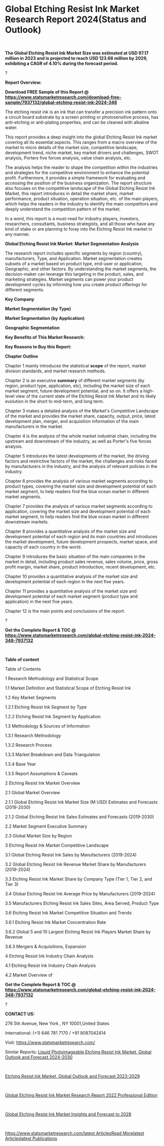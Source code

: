 <h1>Global Etching Resist Ink Market Research Report 2024(Status and Outlook)</h1><br/><p><strong>The Global Etching Resist Ink Market Size was estimated at USD 97.17 million in 2023 and is projected to reach USD 123.66 million by 2029, exhibiting a <strong>CAGR</strong> of 4.10% during the forecast period.</strong></p>
 
 
 
 <p>? </p>
 
 
 
 <p><strong>Report Overview:</strong></p>
 
 
 
 <p><strong>Download FREE Sample of this Report @ <a href="https://www.statsmarketresearch.com/download-free-sample/7937132/global-etching-resist-ink-2024-348">https://www.statsmarketresearch.com/download-free-sample/7937132/global-etching-resist-ink-2024-348</a></strong></p>
 
 
 
 <p>The etching resist ink is an ink that can transfer a precision ink pattern onto a circuit board substrate by a screen printing or photosensitive process, has anti-etching or anti-plating properties, and can be cleaned with alkaline water.</p>
 
 
 
 <p>This report provides a deep insight into the global Etching Resist Ink market covering all its essential aspects. This ranges from a macro overview of the market to micro details of the market size, competitive landscape, development trend, niche market, key market drivers and challenges, SWOT analysis, Porters five forces analysis, value chain analysis, etc.</p>
 
 
 
 <p>The analysis helps the reader to shape the competition within the industries and strategies for the competitive environment to enhance the potential profit. Furthermore, it provides a simple framework for evaluating and accessing the position of the business organization. The report structure also focuses on the competitive landscape of the Global Etching Resist Ink Market, this report introduces in detail the market share, market performance, product situation, operation situation, etc. of the main players, which helps the readers in the industry to identify the main competitors and deeply understand the competition pattern of the market.</p>
 
 
 
 <p>In a word, this report is a must-read for industry players, investors, researchers, consultants, business strategists, and all those who have any kind of stake or are planning to foray into the Etching Resist Ink market in any manner.</p>
 
 
 
 <p><strong>Global Etching Resist Ink Market: Market Segmentation Analysis</strong></p>
 
 
 
 <p>The research report includes specific segments by region (country), manufacturers, Type, and Application. Market segmentation creates subsets of a market based on product type, end-user or application, Geographic, and other factors. By understanding the market segments, the decision-maker can leverage this targeting in the product, sales, and marketing strategies. Market segments can power your product development cycles by informing how you create product offerings for different segments.</p>
 
 
 
 <p><strong>Key Company</strong></p>
 
 
 
 <p><strong>Market Segmentation (by Type)</strong></p>
 
 
 
 <p><strong>Market Segmentation (<strong>by Application</strong>)</strong></p>
 
 
 
 <p><strong>Geographic Segmentation</strong></p>
 
 
 
 <p><strong>Key Benefits of This Market Research:</strong></p>
 
 
 
 <p><strong>Key <strong>Reasons to Buy</strong> this Report:</strong></p>
 
 
 
 <p><strong>Chapter Outline</strong></p>
 
 
 
 <p>Chapter 1 mainly introduces the statistical <strong>scope</strong> of the report, market division standards, and market research methods.</p>
 
 
 
 <p>Chapter 2 is an executive <strong>summary</strong> of different market segments (by region, product type, application, etc), including the market size of each market segment, future development potential, and so on. It offers a high-level view of the current state of the Etching Resist Ink Market and its likely evolution in the short to mid-term, and long term.</p>
 
 
 
 <p>Chapter 3 makes a detailed analysis of the Market&#39;s Competitive Landscape of the market and provides the market share, capacity, output, price, latest development plan, merger, and acquisition information of the main manufacturers in the market.</p>
 
 
 
 <p>Chapter 4 is the analysis of the whole market industrial chain, including the upstream and downstream of the industry, as well as Porter&#39;s five forces analysis.</p>
 
 
 
 <p>Chapter 5 introduces the latest developments of the market, the driving factors and restrictive factors of the market, the challenges and risks faced by manufacturers in the industry, and the analysis of relevant policies in the industry.</p>
 
 
 
 <p>Chapter 6 provides the analysis of various market segments according to product types, covering the market size and development potential of each market segment, to help readers find the blue ocean market in different market segments.</p>
 
 
 
 <p>Chapter 7 provides the analysis of various market segments according to application, covering the market size and development potential of each market segment, to help readers find the blue ocean market in different downstream markets.</p>
 
 
 
 <p>Chapter 8 provides a quantitative analysis of the market size and development potential of each region and its main countries and introduces the market development, future development prospects, market space, and capacity of each country in the world.</p>
 
 
 
 <p>Chapter 9 introduces the basic situation of the main companies in the market in detail, including product sales revenue, sales volume, price, gross profit margin, market share, product introduction, recent development, etc.</p>
 
 
 
 <p>Chapter 10 provides a quantitative analysis of the market size and development potential of each region in the next five years.</p>
 
 
 
 <p>Chapter 11 provides a quantitative analysis of the market size and development potential of each market segment (product type and application) in the next five years.</p>
 
 
 
 <p>Chapter 12 is the main points and conclusions of the report.</p>
 
 
 
 <p>? </p>
 
 
 
 <div><b>Get the Complete Report & TOC @ <a href="https://www.statsmarketresearch.com/global-etching-resist-ink-2024-348-7937132">https://www.statsmarketresearch.com/global-etching-resist-ink-2024-348-7937132</a></b></div>
 
 
 
 <p><br />
 
 <b>Table of content</b></p>
 
 
 
 <p>Table of Contents<br />
 
 1 Research Methodology and Statistical Scope<br />
 
 1.1 Market Definition and Statistical Scope of Etching Resist Ink<br />
 
 1.2 Key Market Segments<br />
 
 1.2.1 Etching Resist Ink Segment by Type<br />
 
 1.2.2 Etching Resist Ink Segment by Application<br />
 
 1.3 Methodology & Sources of Information<br />
 
 1.3.1 Research Methodology<br />
 
 1.3.2 Research Process<br />
 
 1.3.3 Market Breakdown and Data Triangulation<br />
 
 1.3.4 Base Year<br />
 
 1.3.5 Report Assumptions & Caveats<br />
 
 2 Etching Resist Ink Market Overview<br />
 
 2.1 Global Market Overview<br />
 
 2.1.1 Global Etching Resist Ink Market Size (M USD) Estimates and Forecasts (2019-2030)<br />
 
 2.1.2 Global Etching Resist Ink Sales Estimates and Forecasts (2019-2030)<br />
 
 2.2 Market Segment Executive Summary<br />
 
 2.3 Global Market Size by Region<br />
 
 3 Etching Resist Ink Market Competitive Landscape<br />
 
 3.1 Global Etching Resist Ink Sales by Manufacturers (2019-2024)<br />
 
 3.2 Global Etching Resist Ink Revenue Market Share by Manufacturers (2019-2024)<br />
 
 3.3 Etching Resist Ink Market Share by Company Type (Tier 1, Tier 2, and Tier 3)<br />
 
 3.4 Global Etching Resist Ink Average Price by Manufacturers (2019-2024)<br />
 
 3.5 Manufacturers Etching Resist Ink Sales Sites, Area Served, Product Type<br />
 
 3.6 Etching Resist Ink Market Competitive Situation and Trends<br />
 
 3.6.1 Etching Resist Ink Market Concentration Rate<br />
 
 3.6.2 Global 5 and 10 Largest Etching Resist Ink Players Market Share by Revenue<br />
 
 3.6.3 Mergers & Acquisitions, Expansion<br />
 
 4 Etching Resist Ink Industry Chain Analysis<br />
 
 4.1 Etching Resist Ink Industry Chain Analysis<br />
 
 4.2 Market Overview of</p>
 
 
 
 <div><b>Get the Complete Report & TOC @ <a href="https://www.statsmarketresearch.com/global-etching-resist-ink-2024-348-7937132">https://www.statsmarketresearch.com/global-etching-resist-ink-2024-348-7937132</a></b></div>
 
 
 
 <p>? </p>
 
 
 
 <p><b>CONTACT US:</b><br />
 
 276 5th Avenue, New York , NY 10001,United States<br />
 
 International: (+1) 646 781 7170 / +91 8087042414<br />
 
 Visit: <a href="https://www.statsmarketresearch.com/">https://www.statsmarketresearch.com/</a><br />
 
 Similar Reports: <a href="https://www.statsmarketresearch.com/global-etching-resist-ink-2024-348-7937132">Liquid Photoimageable Etching Resist Ink Market, Global Outlook and Forecast 2024-2030</a><br />
 
 <br />
 
 <a href="https://www.statsmarketresearch.com/global-etching-resist-ink-2024-348-7937132">Etching Resist Ink Market, Global Outlook and Forecast 2023-2029</a><br />
 
 <br />
 
 <a href="https://www.statsmarketresearch.com/global-etching-resist-ink-2024-348-7937132">Global Etching Resist Ink Market Research Report 2022 Professional Edition</a><br />
 
 <br />
 
 <a href="https://www.statsmarketresearch.com/global-etching-resist-ink-2024-348-7937132">Global Etching Resist Ink Market Insights and Forecast to 2028</a><br />
 
 <br />
 
 <a href="https://gyeongbokgung.com">https://www.statsmarketresearch.com/</a><a href="https://hallyeomaritime.com">latest Articles</a><a href="https://jingwansa.com">Read More</a><a href="https://nguoiviet.jp/">latest Articles</a><a href="https://www.intelmarketresearch.com/">latest Publications</a></p>